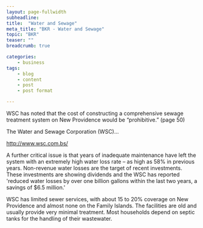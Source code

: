 ```yaml
---
layout: page-fullwidth
subheadline:
title:  "Water and Sewage"
meta_title: "BKR - Water and Sewage"
topic: "BKR"
teaser: ""
breadcrumb: true

categories:
    - business
tags:
    - blog
    - content
    - post
    - post format

---
```

WSC has noted that the cost of constructing a comprehensive
sewage treatment system on New Providence would be “prohibitive.” (page 50)

The Water and Sewage Corporation (WSC)...

http://www.wsc.com.bs/

A further critical issue is that years of inadequate maintenance have left the system with an extremely high water loss rate – as high as 58% in previous years. Non-revenue water losses are the target of recent investments. These investments are showing dividends and the WSC has reported 'reduced water losses by over one billion gallons within the last two years, a savings of $6.5 million.'

WSC has limited sewer services, with about 15 to 20% coverage on New Providence and almost none on the Family Islands. The facilities are old and usually provide very minimal treatment. Most households depend on septic tanks for the handling of their wastewater. 
<center>
<a href="http://www.vision2040bahamas.org/media/uploads/State_of_the_Nation_Summary_Report.pdf"><img src="{{ site.urlimg }}water-source.png" alt=""></a>
</center>